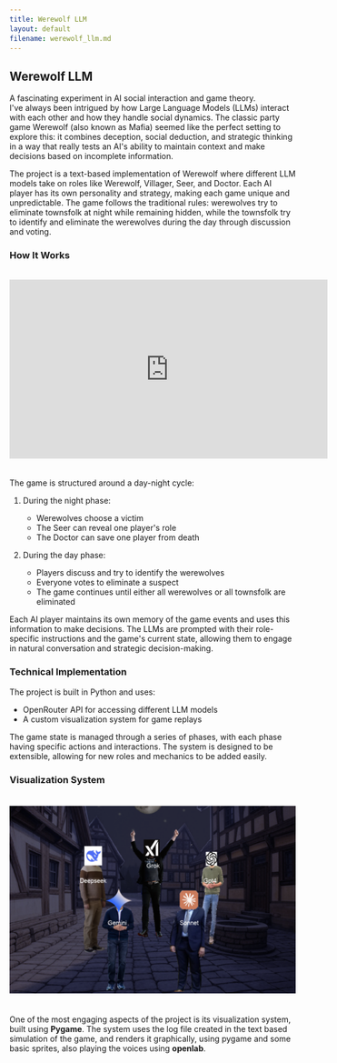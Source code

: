 ```yaml
---
title: Werewolf LLM
layout: default
filename: werewolf_llm.md
---
```


## Werewolf LLM
A fascinating experiment in AI social interaction and game theory.  
I've always been intrigued by how Large Language Models (LLMs) interact with each other and how they handle social dynamics. The classic party game Werewolf (also known as Mafia) seemed like the perfect setting to explore this: it combines deception, social deduction, and strategic thinking in a way that really tests an AI's ability to maintain context and make decisions based on incomplete information.

The project is a text-based implementation of Werewolf where different LLM models take on roles like Werewolf, Villager, Seer, and Doctor. Each AI player has its own personality and strategy, making each game unique and unpredictable. The game follows the traditional rules: werewolves try to eliminate townsfolk at night while remaining hidden, while the townsfolk try to identify and eliminate the werewolves during the day through discussion and voting.

### How It Works
<br>
<div style="text-align:center;">
    <iframe width="560" height="315" src="https://www.youtube.com/embed/c67rxJbPyXc" frameborder="0" allow="accelerometer; autoplay; clipboard-write; encrypted-media; gyroscope; picture-in-picture" allowfullscreen></iframe>
</div>
<br>

The game is structured around a day-night cycle:

1. During the night phase:
   - Werewolves choose a victim
   - The Seer can reveal one player's role
   - The Doctor can save one player from death

2. During the day phase:
   - Players discuss and try to identify the werewolves
   - Everyone votes to eliminate a suspect
   - The game continues until either all werewolves or all townsfolk are eliminated

Each AI player maintains its own memory of the game events and uses this information to make decisions. The LLMs are prompted with their role-specific instructions and the game's current state, allowing them to engage in natural conversation and strategic decision-making.

### Technical Implementation
The project is built in Python and uses:
- OpenRouter API for accessing different LLM models
- A custom visualization system for game replays

The game state is managed through a series of phases, with each phase having specific actions and interactions. The system is designed to be extensible, allowing for new roles and mechanics to be added easily.

### Visualization System

<div style="text-align:center;">
    <img src="../assets/werellm/were_viz.png" alt="Werewolf LLM Visualization" style="max-width:100%; height:auto; margin:20px 0;">
</div>

One of the most engaging aspects of the project is its visualization system, built using **Pygame**. The system uses the log file created in the text based simulation of the game, and renders it graphically, using pygame and some basic sprites, also playing the voices using **openlab**. 